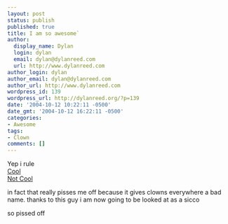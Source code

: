 ```yaml
---
layout: post
status: publish
published: true
title: I am so awesome`
author:
  display_name: Dylan
  login: dylan
  email: dylan@dylanreed.com
  url: http://www.dylanreed.com
author_login: dylan
author_email: dylan@dylanreed.com
author_url: http://www.dylanreed.com
wordpress_id: 139
wordpress_url: http://dylanreed.org/?p=139
date: '2004-10-12 10:22:11 -0500'
date_gmt: '2004-10-12 16:22:11 -0500'
categories:
- Awesome
tags:
- Clown
comments: []
---
```

<p>Yep i rule<br />
<a href="http://www.everythingcello.com">Cool</a><br />
<a href="http://www.cnn.com/2004/LAW/05/25/clown.porn.charges/">Not Cool</a></p>
<p>in fact that really pisses me off because it gives clowns everywhere a bad name. thanks to this guy i am now going to be looked at as a sicco</p>
<p>so pissed off</p>
